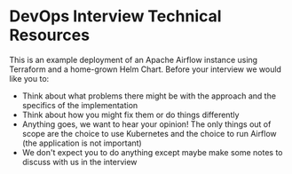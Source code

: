 # DevOps Interview Technical Resources

This is an example deployment of an Apache Airflow instance using Terraform and a home-grown Helm Chart. Before your interview we would like you to:

* Think about what problems there might be with the approach and the specifics of the implementation
* Think about how you might fix them or do things differently
* Anything goes, we want to hear your opinion! The only things out of scope are the choice to use Kubernetes and the choice to run Airflow (the application is not important)
* We don't expect you to do anything except maybe make some notes to discuss with us in the interview